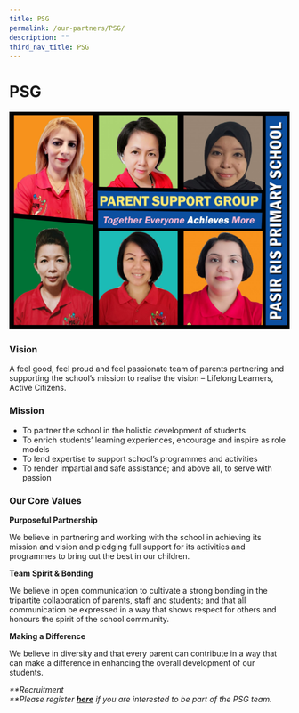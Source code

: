 ```yaml
---
title: PSG
permalink: /our-partners/PSG/
description: ""
third_nav_title: PSG
---
```

# **PSG**

![](/images/2021_PSG-PHOTOS-scaled.jpg)

### Vision

A feel good, feel proud and feel passionate team of parents partnering and supporting the school’s mission to realise the vision – Lifelong Learners, Active Citizens.

### Mission

*   To partner the school in the holistic development of students
*   To enrich students’ learning experiences, encourage and inspire as role models
*   To lend expertise to support school’s programmes and activities
*   To render impartial and safe assistance; and above all, to serve with passion

### Our Core Values

**Purposeful Partnership**

We believe in partnering and working with the school in achieving its mission and vision and pledging full support for its activities and programmes to bring out the best in our children.

**Team Spirit & Bonding**

We believe in open communication to cultivate a strong bonding in the tripartite collaboration of parents, staff and students; and that all communication be expressed in a way that shows respect for others and honours the spirit of the school community.

**Making a Difference**

We believe in diversity and that every parent can contribute in a way that can make a difference in enhancing the overall development of our students.

_**Recruitment  
**Please register **[here](https://docs.google.com/forms/d/e/1FAIpQLSczb86L66GWNj8SDXEi5oZgJ1wpSGsUgTshUyCKjiclOdq_eg/viewform?vc=0&c=0&w=1)** if you are interested to be part of the PSG team._